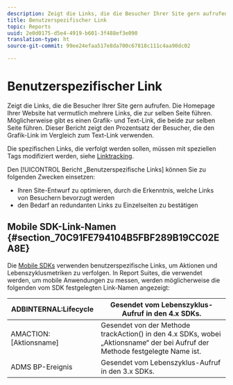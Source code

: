 ```yaml
---
description: Zeigt die Links, die die Besucher Ihrer Site gern aufrufen. Die Homepage Ihrer Website hat vermutlich mehrere Links, die zur selben Seite führen. Möglicherweise gibt es einen Grafik- und Text-Link, die beide zur selben Seite führen. Dieser Bericht zeigt den Prozentsatz der Besucher, die den Grafik-Link im Vergleich zum Text-Link verwenden.
title: Benutzerspezifischer Link
topic: Reports
uuid: 2e0d0175-d5e4-4919-b601-3f488ef3e090
translation-type: ht
source-git-commit: 99ee24efaa517e8da700c67818c111c4aa90dc02

---
```



# Benutzerspezifischer Link

Zeigt die Links, die die Besucher Ihrer Site gern aufrufen. Die Homepage Ihrer Website hat vermutlich mehrere Links, die zur selben Seite führen. Möglicherweise gibt es einen Grafik- und Text-Link, die beide zur selben Seite führen. Dieser Bericht zeigt den Prozentsatz der Besucher, die den Grafik-Link im Vergleich zum Text-Link verwenden.

Die spezifischen Links, die verfolgt werden sollen, müssen mit speziellen Tags modifiziert werden, siehe [Linktracking](https://docs.adobe.com/content/help/de-DE/analytics/implementation/javascript-implementation/variables-analytics-reporting/config-var/s-linktrackvars.html).

Den [!UICONTROL Bericht „Benutzerspezifische Links] können Sie zu folgenden Zwecken einsetzen:

* Ihren Site-Entwurf zu optimieren, durch die Erkenntnis, welche Links von Besuchern bevorzugt werden
* den Bedarf an redundanten Links zu Einzelseiten zu bestätigen

## Mobile SDK-Link-Namen  {#section_70C91FE794104B5FBF289B19CC02EA8E}

Die [Mobile SDKs](https://marketing.adobe.com/resources/help/de_DE/mobile/home.html) verwenden benutzerspezifische Links, um Aktionen und Lebenszyklusmetriken zu verfolgen. In Report Suites, die verwendet werden, um mobile Anwendungen zu messen, werden möglicherweise die folgenden vom SDK festgelegten Link-Namen angezeigt:

| ADBINTERNAL:Lifecycle | Gesendet vom Lebenszyklus-Aufruf in den 4.x SDKs. |
|---|---|
| AMACTION:[Aktionsname] | Gesendet von der Methode trackAction() in den 4.x SDKs, wobei „Aktionsname“ der bei Aufruf der Methode festgelegte Name ist. |
| ADMS BP-Ereignis | Gesendet vom Lebenszyklus-Aufruf in den 3.x SDKs. |


